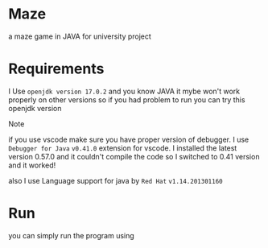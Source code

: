 # Maze
a maze game in JAVA for university project
# Requirements
I Use ```openjdk version 17.0.2``` and you know JAVA it mybe won't work properly on other versions 
so if you had problem to run you can try this openjdk version

>[!NOTE]
>if you use vscode make sure you have proper version of debugger.
>I use ```Debugger for Java``` ```v0.41.0``` extension for vscode.
>I installed the latest version 0.57.0 and it couldn't compile the code
>so I switched to 0.41 version and it worked!

also I use Language support for java by ```Red Hat``` ```v1.14.201301160```
# Run
you can simply run the program using 
